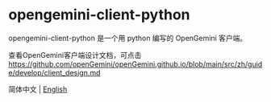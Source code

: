 # opengemini-client-python

opengemini-client-python 是一个用 python 编写的 OpenGemini 客户端。

查看OpenGemini客户端设计文档，可点击 https://github.com/openGemini/openGemini.github.io/blob/main/src/zh/guide/develop/client_design.md

简体中文 | [English](README.md)
